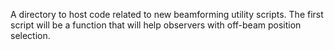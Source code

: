 A directory to host code related to new beamforming utility scripts. The first script will be a function that will help observers with off-beam position selection.

